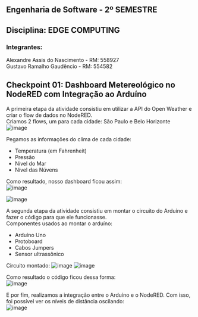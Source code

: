 ## Engenharia de Software - 2º SEMESTRE  
## Disciplina:  EDGE COMPUTING 
### Integrantes:  
Alexandre Assis do Nascimento - RM: 558927  
Gustavo Ramalho Gaudêncio - RM: 554582  

## Checkpoint 01: Dashboard Metereológico no NodeRED com Integração ao Arduíno  

A primeira etapa da atividade consistiu em utilizar a API do Open Weather e criar o flow de dados no NodeRED.  
Criamos 2 flows, um para cada cidade: São Paulo e Belo Horizonte  
![image](https://github.com/user-attachments/assets/ebbd974e-b026-4075-85af-d3cbb4c4a564)

Pegamos as informações do clima de cada cidade:  
- Temperatura (em Fahrenheit)
- Pressão
- Nível do Mar
- Nível das Núvens

Como resultado, nosso dashboard ficou assim:  
![image](https://github.com/user-attachments/assets/03964db6-616e-4a0d-8853-ac25ee831c6e)

![image](https://github.com/user-attachments/assets/ebcaecf5-3539-4390-9af1-995569565be4)

A segunda etapa da atividade consistiu em montar o circuito do Arduíno e fazer o código para que ele funcionasse.  
Componentes usados ao montar o arduíno:  
- Arduíno Uno
- Protoboard
- Cabos Jumpers
- Sensor ultrassônico

Circuito montado:
![image](https://github.com/user-attachments/assets/9274ff3e-3247-4f42-9d91-43fcbc9506dd)
![image](https://github.com/user-attachments/assets/a4206540-6ec8-4eb0-b547-55a86bbea71c)

Como resultado o código ficou dessa forma:  
![image](https://github.com/user-attachments/assets/8b7ef4e1-caa2-4fc3-824b-aef6ce420c60)  

E por fim, realizamos a integração entre o Arduíno e o NodeRED. Com isso, foi possível ver os níveis de distância oscilando:  
![image](https://github.com/user-attachments/assets/80d37f30-1ad0-4d99-86f8-5db86ab88440)




